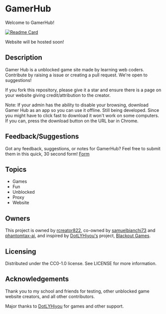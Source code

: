 # GamerHub
Welcome to GamerHub!

[![Readme Card](https://github-readme-stats.vercel.app/api/pin/?username=rcreator822&repo=GamerHub&theme=dark)](https://github.com/rcreator822/GamerHub)

Website will be hosted soon!

## Description

Gamer Hub is a unblocked game site made by learning web coders. Contribute by raising a issue or creating a pull request. We're open to suggestions!

If you fork this repository, please give it a star and ensure there is a page on your website giving credit/attribution to the creator.

Note: If your admin has the ability to disable your browsing, download Gamer Hub as an app so you can use it offline. Still being developed. Since you might have to click fast to download it won't work on some computers. If you can, press the download button on the URL bar in Chrome.

## Feedback/Suggestions

Got any feedback, suggestions, or notes for GamerHub? Feel free to submit them in this quick, 30 second form! [Form](https://docs.google.com/forms/d/e/1FAIpQLSfo5pN6hPgBc-o3lxlapUYTzVXj7zmcpOiQ6bsS_az2SVkcBg/viewform?usp=dialog)

## Topics

- Games
- Fun
- Unblocked
- Proxy
- Website

## Owners
This project is owned by [rcreator822](https://github.com/rcreator822), co-owned by [samuelbianchi73](https://github.com/samuelbianchi73) and [phantomtax-ai](https://github.com/phantomtax-ai), and inspired by [DotLYHiyou's](https://github.com/DotLYHiyou) project, [Blackout Games](https://github.com/DotLYHiyou/BlackoutGames).

## Licensing
Distributed under the CC0-1.0 license. See LICENSE for more information.

## Acknowledgements

Thank you to my school and friends for testing, other unblocked game website creators, and all other contributors.

Major thanks to [DotLYHiyou](https://github.com/DotLYHiyou) for games and other support.
